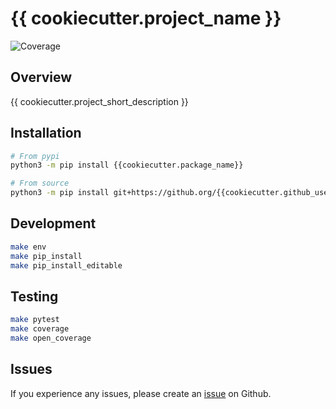 # {{ cookiecutter.project_name }}

![Coverage](https://img.shields.io/badge/coverage-0%25-brightgreen)
<!-- ![Code Style](https://img.shields.io/badge/code_style-ruff-black) -->

## Overview

{{ cookiecutter.project_short_description }}

## Installation

```bash
# From pypi
python3 -m pip install {{cookiecutter.package_name}}

# From source
python3 -m pip install git+https://github.org/{{cookiecutter.github_username}}/{{cookiecutter.package_name}}.git
```

## Development

```bash
make env
make pip_install
make pip_install_editable
```

## Testing

```bash
make pytest
make coverage
make open_coverage
```

## Issues

If you experience any issues, please create an [issue](https://github.org/{{cookiecutter.github_username}}/{{cookiecutter.package_name}}/issues) on Github.
